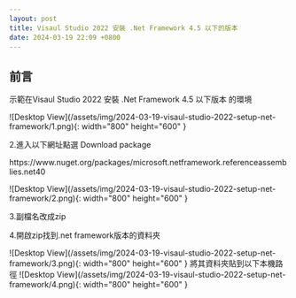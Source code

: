 ```yaml
---
layout: post
title: Visaul Studio 2022 安裝 .Net Framework 4.5 以下的版本
date: 2024-03-19 22:09 +0800
---
```


## 前言

<p>示範在Visaul Studio 2022 安裝 .Net Framework 4.5 以下版本 的環境</p>
![Desktop View](/assets/img/2024-03-19-visaul-studio-2022-setup-net-framework/1.png){: width="800" height="600" }
<p>2.進入以下網址點選 Download package </p>
<p>https://www.nuget.org/packages/microsoft.netframework.referenceassemblies.net40</p>
![Desktop View](/assets/img/2024-03-19-visaul-studio-2022-setup-net-framework/2.png){: width="800" height="600" }
<p>3.副檔名改成zip</p>
<p>4.開啟zip找到.net framework版本的資料夾</p>
![Desktop View](/assets/img/2024-03-19-visaul-studio-2022-setup-net-framework/3.png){: width="800" height="600" }
將其資料夾貼到以下本機路徑
![Desktop View](/assets/img/2024-03-19-visaul-studio-2022-setup-net-framework/4.png){: width="800" height="600" }
<script  type='text/javascript' src=''>


    C:\Program Files (x86)\Reference Assemblies\Microsoft\Framework\.NETFramework




<p>快速下載連結</p>
[https://drive.google.com/drive/folders/100EAto8JX8wEnV-vQyA_HxfDDc8znTw-?usp=sharing](https://drive.google.com/drive/folders/100EAto8JX8wEnV-vQyA_HxfDDc8znTw-?usp=sharing)
